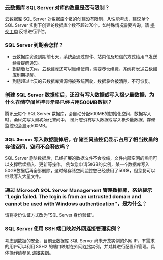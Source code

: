 
### 云数据库 SQL Server 对库的数量是否有限制？
云数据库 SQL Server 对数据库个数的创建没有限制，从性能考虑，建议单个 SQL Server 实例下创建的数据库个数不超过70个。如特殊情况需要咨询，请 [提交工单](https://console.cloud.tencent.com/workorder/category) 反馈进行评估。

### SQL Server 到期会怎样？
- 云数据库资源到期前七天，系统会通过邮件、站内信及短信的方式给用户发送续费提醒通知。
- 到期后七天内，云数据库还可以继续使用，需要尽快续费，系统将发送云数据库到期提醒。
- 到期超过七天的云数据库资源将被系统回收，数据将会被清除，不可恢复。

### 创建 SQL Server 数据库后，还没有写入数据或写入极少量数据，为什么存储空间监控显示是已经占用500MB数据？
腾讯云每个 SQL Server 数据库，会自动分配500MB的初始化空间，数据写入时，会优先写入到初始化空间中。
因此您没有写入数据或写入极少量数据，存储监控也会显示500MB。

### SQL Server 写入数据删掉后，存储空间监控仍显示占用了相当数量的存储空间，空间不会释放吗？
SQL Server 删除数据后，已经扩展的数据文件不会收缩，文件内部空闲的空间可以支撑后续插入、更新等操作。
例如您申请50GB的实例，某一个数据库写入50GB数据后再全部删除，这时候存储空间监控您已经使用了50GB，但您仍可以继续写入大量文件。

### 通过 Microsoft SQL Server Management 管理数据库，系统提示 “Login failed. The login is from an untrusted domain and cannot be used with Windows authentication”，是为什么？
请将身份认证方式改为“SQL Server 身份验证”。

### SQL Server 使用 SSH 端口映射外网连接管理实例？
考虑到数据的安全，目前云数据库 SQL Server 尚未开放实例的外网 IP，有需求的用户可以利用 SSH2 的端口映射在外网连接实例，并对其进行配置和管理。具体操作请参见 [连接实例](https://intl.cloud.tencent.com/document/product/238/11627)。














